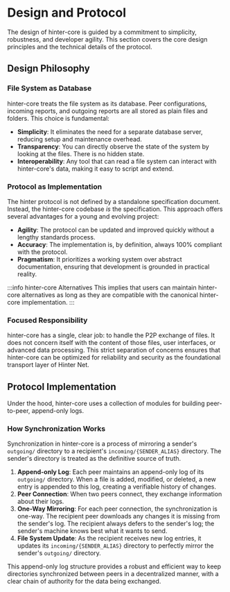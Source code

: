 # Design and Protocol

The design of hinter-core is guided by a commitment to simplicity, robustness, and developer agility.
This section covers the core design principles and the technical details of the protocol.

## Design Philosophy

### File System as Database

hinter-core treats the file system as its database.
Peer configurations, incoming reports, and outgoing reports are all stored as plain files and folders.
This choice is fundamental:

- **Simplicity**: It eliminates the need for a separate database server, reducing setup and maintenance overhead.
- **Transparency**: You can directly observe the state of the system by looking at the files. There is no hidden state.
- **Interoperability**: Any tool that can read a file system can interact with hinter-core's data, making it easy to script and extend.

### Protocol as Implementation

The hinter protocol is not defined by a standalone specification document.
Instead, the hinter-core codebase _is_ the specification.
This approach offers several advantages for a young and evolving project:

- **Agility**: The protocol can be updated and improved quickly without a lengthy standards process.
- **Accuracy**: The implementation is, by definition, always 100% compliant with the protocol.
- **Pragmatism**: It prioritizes a working system over abstract documentation, ensuring that development is grounded in practical reality.

:::info hinter-core Alternatives
This implies that users can maintain hinter-core alternatives as long as they are compatible with the canonical hinter-core implementation.
:::

### Focused Responsibility

hinter-core has a single, clear job: to handle the P2P exchange of files.
It does not concern itself with the content of those files, user interfaces, or advanced data processing.
This strict separation of concerns ensures that hinter-core can be optimized for reliability and security as the foundational transport layer of Hinter Net.

## Protocol Implementation

Under the hood, hinter-core uses a collection of modules for building peer-to-peer, append-only logs.

### How Synchronization Works

Synchronization in hinter-core is a process of mirroring a sender's `outgoing/` directory to a recipient's `incoming/{SENDER_ALIAS}` directory.
The sender's directory is treated as the definitive source of truth.

1.  **Append-only Log**: Each peer maintains an append-only log of its `outgoing/` directory.
    When a file is added, modified, or deleted, a new entry is appended to this log, creating a verifiable history of changes.
2.  **Peer Connection**: When two peers connect, they exchange information about their logs.
3.  **One-Way Mirroring**: For each peer connection, the synchronization is one-way.
    The recipient peer downloads any changes it is missing from the sender's log.
    The recipient always defers to the sender's log; the sender's machine knows best what it wants to send.
4.  **File System Update**: As the recipient receives new log entries, it updates its `incoming/{SENDER_ALIAS}` directory to perfectly mirror the sender's `outgoing/` directory.

This append-only log structure provides a robust and efficient way to keep directories synchronized between peers in a decentralized manner, with a clear chain of authority for the data being exchanged.
